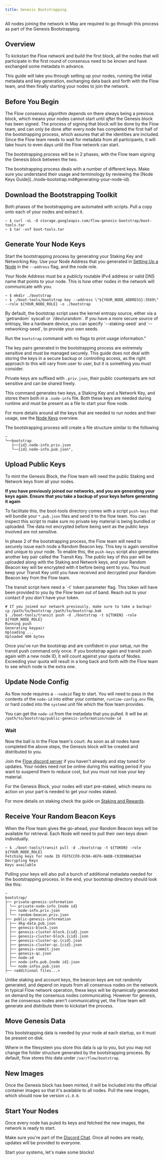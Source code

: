 ```yaml
---
title: Genesis Bootstrapping
---
```



<Admonition type="warning" title="Genesis Only">
  All nodes joining the network in May are required to go through this process as part of the Genesis Bootstrapping.
</Admonition>

## Overview

To kickstart the Flow network and build the first block, all the nodes that will participate in the first round of consensus need to be known and have exchanged some metadata in advance.

This guide will take you through setting up your nodes, running the initial metadata and key generation, exchanging data back and forth with the Flow team, and then finally starting your nodes to join the network.

## Before You Begin

The Flow consensus algorithm depends on there always being a previous block, which means your nodes cannot start until _after_ the Genesis block has been signed. The process of signing that block will be done by the Flow team, and can only be done after every node has completed the first half of the bootstrapping process, which assures that all the identities are included. Since the Flow team needs to wait for metadata from all participants, it will take hours to even days until the Flow network can start.

The bootstrapping process will be in 2 phases, with the Flow team signing the Genesis block between the two.

<Admonition type="info" title="Understanding Keys">
  The bootstrapping process deals with a number of different keys. Make sure you understand their usage and terminology by reviewing the [Node Keys Guide](../node-bootstrap.md#generating-your-node-id).
</Admonition>

## Download the Bootstrapping Toolkit

Both phases of the bootstrapping are automated with scripts. Pull a copy onto each of your nodes and extract it.

```shell Pull-boot-tools
~ $ curl -sL -O storage.googleapis.com/flow-genesis-bootstrap/boot-tools.tar
~ $ tar -xvf boot-tools.tar
```

## Generate Your Node Keys

Start the bootstrapping process by generating your Staking Key and Networking Key. Use your Node Address that you generated in [Setting Up a Node](../node-setup.md) in the `--address` flag, and the node role.

<Admonition type="warning" title="Node Address">Your Node Address must be a publicly routable IPv4 address or valid DNS name that points to your node. This is how other nodes in the network will communicate with you.</Admonition>

```shell Generate-bootstrap-keys"
~ $ mkdir ./bootstrap
~ $ ./boot-tools/bootstrap key --address \"${YOUR_NODE_ADDRESS}:3569\" --role ${YOUR_NODE_ROLE} -o ./bootstrap
```

<Admonition type="info" title="BYO Entropy">
  By default, the bootstrap script uses the kernel entropy source, either via a `getrandom` syscall or `/dev/urandom`. If you have a more secure source of entropy, like a hardware device, you can specify `--staking-seed` and `--networking-seed`, to provide your own seeds.
  
  Run the `bootstrap` command with no flags to print usage information."
</Admonition>

<Admonition type="danger" title="Protect your keys!">
  The key pairs generated in the bootstrapping process are extremely sensitive and must be managed securely. This guide does not deal with storing the keys in a secure backup or controlling access, as the right approach to this will vary from user to user, but it is something you must consider.
  
  Private keys are suffixed with `.priv.json`, their public counterparts are not sensitive and can be shared freely.
</Admonition>

This command generates two keys, a Staking Key and a Network Key, and stores them both in a `.node-info` file. Both these keys are needed during runtime and must be present as a file to start your flow node.

For more details around all the keys that are needed to run nodes and their usage, see the [Node Keys](../node-bootstrap.md#generating-your-node-id) overview.

The bootstrapping process will create a file structure similar to the following

```text bootstrap-directory
~
└──bootstrap
   ├──{id}.node-info.priv.json
   └──{id}.node-info.pub.json",
```

## Upload Public Keys

To mint the Genesis Block, the Flow team will need the public Staking and Network keys from all your nodes.

**If you have previously joined our networks, and you are generating your keys again. Ensure that you take a backup of your keys before generating it again**

To facilitate this, the boot-tools directory comes with a script `push-keys` that will bundle your `*.pub.json` files and send it to the flow team. You can inspect this script to make sure no private key material is being bundled or uploaded. The data not encrypted before being sent as the public keys involved are not sensitive.

In phase 2 of the bootstrapping process, the Flow team will need to securely issue each node a Random Beacon key. This key is again sensitive and unique to your node. To enable this, the `push-keys` script also generates another key pair called the Transit Key. The public key of this pair will be uploaded along with the Staking and Network keys, and your Random Beacon key will be encrypted with it before being sent to you. You must keep your Transit Key until you have received and decrypted your Random Beacon key from the Flow team.

<Admonition type="warning" title="Token Needed">
  The transit script here need a `-t` token parameter flag. This token will have been provided to you by the Flow team out of band. Reach out to your contact if you don't have your token.
</Admonition>

```shell Upload-public-keys
# If you joined our network previously, make sure to take a backup!
cp /path/to/bootstrap /path/to/bootstrap.bak
$ ./boot-tools/transit push -d ./bootstrap -t ${TOKEN} -role ${YOUR_NODE_ROLE}
Running push
Generating keypair
Uploading ...
Uploaded 400 bytes

```

<Admonition type="danger" title="One and Done!">
  Once you've run the bootstrap and are confident in your setup, run the transit push command only once. If you bootstrap again and transit push again with a new node ID, it will count against your quota of Nodes. Exceeding your quota will result in a long back and forth with the Flow team to see which node is the extra one.
</Admonition>

## Update Node Config

As flow node requires a `--nodeid` flag to start. You will need to pass in the contents of the `node-id` into either your container, `runtime-config.env` file, or hard coded into the `systemd` unit file which the flow team provides.

You can get the `node-id` from the metadata that you pulled. It will be at: `/path/to/bootstrap/public-genesis-information/node-id`

### Wait

Now the ball is in the Flow team's court. As soon as all nodes have completed the above steps, the Genesis block will be created and distributed to you.

Join the [Flow discord server](https://chat.onflow.org) if you haven't already and stay tuned for updates. Your nodes need not be online during this waiting period if you want to suspend them to reduce cost, but you must not lose your key material.

<Admonition type="info" title="A Note on Staking">
  For the Genesis Block, your nodes will start pre-staked, which means no action on your part is needed to get your nodes staked.
  
  For more details on staking check the guide on [Staking and Rewards](../../../staking/08-staking-rewards.md).
</Admonition>

## Receive Your Random Beacon Keys

When the Flow team gives the go-ahead, your Random Beacon keys will be available for retrieval. Each Node will need to pull their own keys down individually.

```shell Pull-beacon-keys
~ $ ./boot-tools/transit pull -d ./bootstrap -t ${TOKEN} -role ${YOUR_NODE_ROLE}
Fetching keys for node ID FEF5CCFD-DC66-4EF6-8ADB-C93D9B6AE5A4
Decrypting Keys
Keys available
```

Pulling your keys will also pull a bunch of additional metadata needed for the bootstrapping process.
In the end, your bootstrap directory should look like this:

```text bootstrap-directory
~
bootstrap/
├── private-genesis-information
│ └── private-node-info_{node id}
│ ├── node-info.priv.json
│ └── random-beacon.priv.json
├── public-genesis-information
│ ├── dkg-data.pub.json
│ ├── genesis-block.json
│ ├── genesis-cluster-block.{cid}.json
│ ├── genesis-cluster-block.{cid}.json
│ ├── genesis-cluster-qc.{cid}.json
│ ├── genesis-cluster-qc.{cid}.json
│ ├── genesis-commit.json
│ ├── genesis-qc.json
│ ├── node-id
│ ├── node-info.pub.{node id}.json
│ └── node-infos.pub.json
├── <additional files...>
```


<Admonition type="info" title="Why are we generating the beacon keys for you?">
  Unlike staking and account keys, the beacon keys are not randomly generated, and depend on inputs from all consensus nodes on the network. In typical Flow network operation, these keys will be dynamically generated on demand by the consensus nodes communicating. However for genesis, as the consensus nodes aren't communicating yet, the Flow team will generate and distribute them to kickstart the process.
</Admonition>

## Move Genesis Data

This bootstrapping data is needed by your node at each startup, so it must be present on disk.

Where in the filesystem you store this data is up to you, but you may not change the folder structure generated by the bootstrapping process. By default, flow stores this data under `/var/flow/bootstrap`.

## New Images

Once the Genesis block has been minted, it will be included into the official container images so that it's available to all nodes. Pull the new images, which should now be version `v1.0.0`.

## Start Your Nodes

Once every node has puled its keys and fetched the new images, the network is ready to start.

Make sure you're part of the [Discord Chat](https://chat.onflow.org). Once all nodes are ready, updates will be provided to everyone.

Start your systems, let's make some blocks!
